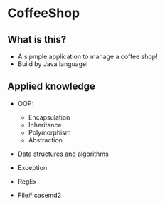 # CoffeeShop


## What is this?

- A sipmple application to manage a coffee shop!
- Build by Java language!

## Applied knowledge

- OOP:
    + Encapsulation
    + Inheritance
    + Polymorphism
    + Abstraction

- Data structures and algorithms

- Exception

- RegEx

- File# casemd2
